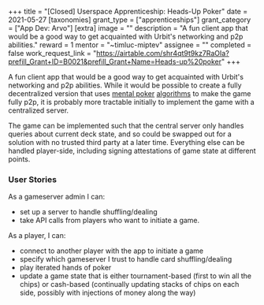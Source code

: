 +++
title = "[Closed] Userspace Apprenticeship: Heads-Up Poker"
date = 2021-05-27
[taxonomies]
grant_type = ["apprenticeships"]
grant_category = ["App Dev: Arvo"]
[extra]
image = ""
description = "A fun client app that would be a good way to get acquainted with Urbit's networking and p2p abilities."
reward = 1
mentor = "~timluc-miptev"
assignee = ""
completed = false
work_request_link = "https://airtable.com/shr4qt9t9kz7RaOIa?prefill_Grant+ID=B0021&prefill_Grant+Name=Heads-up%20poker"
+++

A fun client app that would be a good way to get acquainted with Urbit's networking and p2p abilities. While it would be possible to create a fully decentralized version that uses [mental poker](https://en.wikipedia.org/wiki/Mental_poker) [algorithms](https://github.com/kripod/mental-poker) to make the game fully p2p, it is probably more tractable initially to implement the game with a centralized server.

The game can be implemented such that the central server only handles queries about current deck state, and so could be swapped out for a solution with no trusted third party at a later time.  Everything else can be handled player-side, including signing attestations of game state at different points.

### User Stories
As a gameserver admin I can:
* set up a server to handle shuffling/dealing
* take API calls from players who want to initiate a game.

As a player, I can:
* connect to another player with the app to initiate a game
* specify which gameserver I trust to handle card shuffling/dealing
* play iterated hands of poker
* update a game state that is either tournament-based (first to win all the chips) or cash-based (continually updating stacks of chips on each side, possibly with injections of money along the way)
